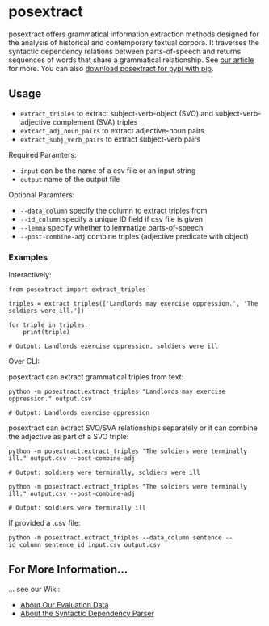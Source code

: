 # posextract
posextract offers grammatical information extraction methods designed for the analysis of historical and contemporary textual corpora. It traverses the syntactic dependency relations between parts-of-speech and returns sequences of words that share a grammatical relationship. See [our article]() for more. You can also [download posextract for pypi with pip](https://pypi.org/project/posextract/). 

## Usage

- `extract_triples` to extract subject-verb-object (SVO) and subject-verb-adjective complement (SVA) triples
- `extract_adj_noun_pairs` to extract adjective-noun pairs
- `extract_subj_verb_pairs` to extract subject-verb pairs

Required Paramters: 

- `input` can be the name of a csv file or an input string
- `output` name of the output file

Optional Paramters: 
- `--data_column` specify the column to extract triples from
- `--id_column` specify a unique ID field if csv file is given
- `--lemma` specify whether to lemmatize parts-of-speech
- `--post-combine-adj` combine triples (adjective predicate with object)

### Examples

Interactively: 

```
from posextract import extract_triples

triples = extract_triples(['Landlords may exercise oppression.', 'The soldiers were ill.'])

for triple in triples:
    print(triple)

# Output: Landlords exercise oppression, soldiers were ill
```


Over CLI: 

posextract can extract grammatical triples from text: 

```
python -m posextract.extract_triples "Landlords may exercise oppression." output.csv

# Output: Landlords exercise oppression
```

posextract can extract SVO/SVA relationships separately or it can combine the adjective as part of a SVO triple:

```
python -m posextract.extract_triples "The soldiers were terminally ill." output.csv --post-combine-adj

# Output: soldiers were terminally, soldiers were ill 
```

```
python -m posextract.extract_triples "The soldiers were terminally ill." output.csv --post-combine-adj

# Output: soldiers were terminally ill
```

If provided a .csv file: 

```
python -m posextract.extract_triples --data_column sentence --id_column sentence_id input.csv output.csv
```

## For More Information...
... see our Wiki: 
- [About Our Evaluation Data](https://github.com/stephbuon/posextract/wiki/Evaluation-Data-Sets)
- [About the Syntactic Dependency Parser](https://github.com/stephbuon/posextract/wiki/Our-Application-of-spaCy-NLP)
